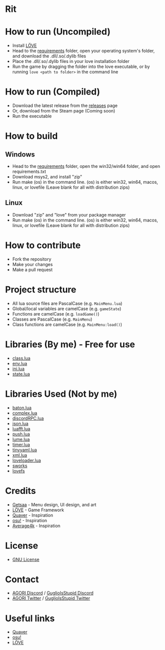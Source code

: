 # Rit

# How to run (Uncompiled)
- Install [LÖVE](https://love2d.org/)
- Head to the [requirements](/requirements/) folder, open your operating system's folder, and download the .dll/.so/.dylib files
- Place the .dll/.so/.dylib files in your love installation folder
- Run the game by dragging the folder into the love executable, or by running `love <path to folder>` in the command line

# How to run (Compiled)
- Download the latest release from the [releases](https://github.com/AGORI-Studios/rit/releases/latest) page
- Or, download from the Steam page (Coming soon)
- Run the executable

# How to build

## Windows
- Head to the [requirements](/requirements/) folder, open the win32/win64 folder, and open requirements.txt
- Download msys2, and install "zip"
- Run make (os) in the command line. (os) is either win32, win64, macos, linux, or lovefile (Leave blank for all with distribution zips)

## Linux
- Download "zip" and "love" from your package manager
- Run make (os) in the command line. (os) is either win32, win64, macos, linux, or lovefile (Leave blank for all with distribution zips)

# How to contribute
- Fork the repository
- Make your changes
- Make a pull request

# Project structure
- All lua source files are PascalCase (e.g. `MainMenu.lua`)
- Global/local variables are camelCase (e.g. `gameState`)
- Functions are camelCase (e.g. `loadGame()`)
- Classes are PascalCase (e.g. `MainMenu`)
- Class functions are camelCase (e.g. `MainMenu:load()`)

# Libraries (By me) - Free for use
- [class.lua](/src/lib/class.lua)
- [env.lua](/src/lib/env.lua)
- [ini.lua](/src/lib/ini.lua)
- [state.lua](/src/lib/state.lua)

# Libraries Used (Not by me) 
- [baton.lua](/src/lib/baton.lua)
- [complex.lua](/src/lib/complex.lua)
- [discordRPC.lua](/src/lib/discordRPC.lua)
- [json.lua](/src/lib/json.lua)
- [luafft.lua](/src/lib/luafft.lua)
- [push.lua](/src/lib/push.lua)
- [lume.lua](/src/lib/lume.lua)
- [timer.lua](/src/lib/timer.lua)
- [tinyyaml.lua](/src/lib/tinyyaml.lua)
- [xml.lua](/src/lib/xml.lua)
- [loveloader.lua](/src/lib/loveloader.lua)
- [sworks](/src/lib/sworks/)
- [lovefs](/src/lib/lovefs/)

# Credits
- [Getsaa](https://twitter.com/GetsaaNG) - Menu design, UI design, and art
- [LÖVE](https://love2d.org/) - Game Framework
- [Quaver](https://store.steampowered.com/app/980610/Quaver/) - Inspiration
- [osu!](https://osu.ppy.sh/) - Inspiration
- [Average4k](https://twitter.com/Average4k) - Inspiration

# License
- [GNU License](/LICENSE)

# Contact
- [AGORI Discord](https://discord.gg/8RrzKnNtKW) / [GuglioIsStupid Discord](https://discord.gg/ehY5gMMPW8)
- [AGORI Twitter](https://twitter.com/AGORIStudios) / [GuglioIsStupid Twitter](https://twitter.com/Saavvuu)

# Useful links
- [Quaver](https://quavergame.com/)
- [osu!](https://osu.ppy.sh/)
- [LÖVE](https://love2d.org/)
